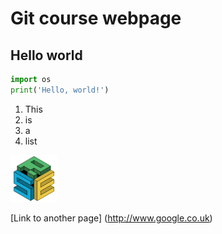 # Git course webpage

## Hello world

```python
import os
print('Hello, world!')
```

1. This
2. is
3. a
4. list

![](https://raw.githubusercontent.com/RSE-Sheffield/RSE-Sheffield.github.io/master/assets/images/logo/rse-logoonly-stroke-small.png)

[Link to another page] (http://www.google.co.uk)